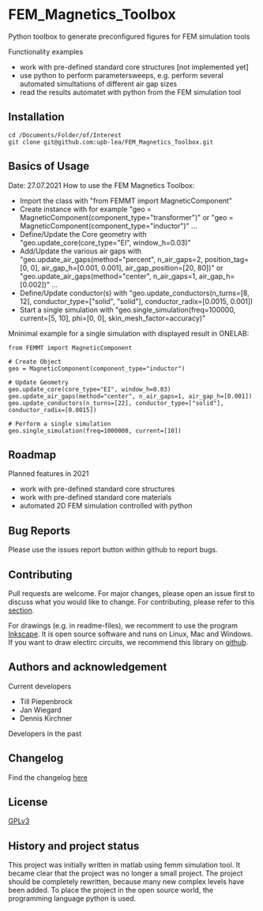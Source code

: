 # FEM_Magnetics_Toolbox
Python toolbox to generate preconfigured figures for FEM simulation tools

Functionality examples
 * work with pre-defined standard core structures [not implemented yet]
 * use python to perform parametersweeps, e.g. perform several automated simultations of different air gap sizes
 * read the results automatet with python from the FEM simulation tool



## Installation
```
cd /Documents/Folder/of/Interest   
git clone git@github.com:upb-lea/FEM_Magnetics_Toolbox.git
```


## Basics of Usage
Date: 27.07.2021
How to use the FEM Magnetics Toolbox:
* Import the class with "from FEMMT import MagneticComponent"
* Create instance with for example "geo = MagneticComponent(component_type="transformer")"
				or "geo = MagneticComponent(component_type="inductor")"
				...
* Define/Update the Core geometry with "geo.update_core(core_type="EI", window_h=0.03)"
* Add/Update the various air gaps with "geo.update_air_gaps(method="percent", n_air_gaps=2, position_tag=[0, 0], air_gap_h=[0.001, 0.001], air_gap_position=[20, 80])"
				    or "geo.update_air_gaps(method="center", n_air_gaps=1, air_gap_h=[0.002])"
				    ...
* Define/Update conductor(s) with "geo.update_conductors(n_turns=[8, 12], conductor_type=["solid", "solid"], conductor_radix=[0.0015, 0.001])
* Start a single simulation with "geo.single_simulation(freq=100000, current=[5, 10], phi=[0, 0], skin_mesh_factor=accuracy)"

Mninimal example for a single simulation with displayed result in ONELAB:
```
from FEMMT import MagneticComponent

# Create Object
geo = MagneticComponent(component_type="inductor")

# Update Geometry
geo.update_core(core_type="EI", window_h=0.03)
geo.update_air_gaps(method="center", n_air_gaps=1, air_gap_h=[0.001])
geo.update_conductors(n_turns=[22], conductor_type=["solid"], conductor_radix=[0.0015])

# Perform a single simulation
geo.single_simulation(freq=1000000, current=[10])
```

## Roadmap
Planned features in 2021
* work with pre-defined standard core structures
* work with pre-defined standard core materials
* automated 2D FEM simulation controlled with python

## Bug Reports
Please use the issues report button within github to report bugs.

## Contributing
Pull requests are welcome. For major changes, please open an issue first to discuss what you would like to change.
For contributing, please refer to this [section](Contributing.md).

For drawings (e.g. in readme-files), we recomment to use the program [Inkscape](https://inkscape.org/). It is open source software and runs on Linux, Mac and Windows. If you want to draw electirc circuits, we recommend this library on [github](https://github.com/upb-lea/Inkscape_electric_Symbols).

## Authors and acknowledgement
Current developers
 * Till Piepenbrock
 * Jan Wiegard
 * Dennis Kirchner

Developers in the past


## Changelog
Find the changelog [here](CHANGELOG.md)

## License
[GPLv3](https://choosealicense.com/licenses/gpl-3.0/)

## History and project status
This project was initially written in matlab using femm simulation tool. It became clear that the project was no longer a small project. The project should be completely rewritten, because many new complex levels have been added. To place the project in the open source world, the programming language python is used.      
